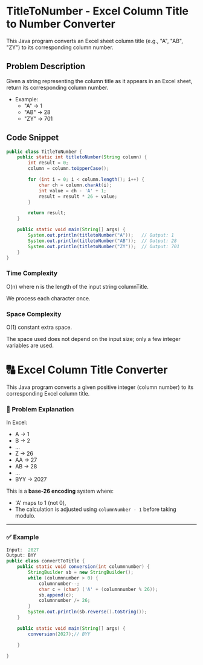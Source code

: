 # TitleToNumber - Excel Column Title to Number Converter

This Java program converts an Excel sheet column title (e.g., "A", "AB", "ZY") to its corresponding column number.

## Problem Description

Given a string representing the column title as it appears in an Excel sheet, return its corresponding column number.

- Example:  
  - "A" → 1  
  - "AB" → 28  
  - "ZY" → 701

## Code Snippet

```java
public class TitleToNumber {
    public static int titletoNumber(String column) {
        int result = 0;
        column = column.toUpperCase();

        for (int i = 0; i < column.length(); i++) {
            char ch = column.charAt(i);
            int value = ch - 'A' + 1;
            result = result * 26 + value;
        }

        return result;
    }

    public static void main(String[] args) {
        System.out.println(titletoNumber("A"));   // Output: 1
        System.out.println(titletoNumber("AB"));  // Output: 28
        System.out.println(titletoNumber("ZY"));  // Output: 701
    }
}
```

### Time Complexity
O(n) where n is the length of the input string columnTitle.

We process each character once.

### Space Complexity
O(1) constant extra space.

The space used does not depend on the input size; only a few integer variables are used.




# 🔠 Excel Column Title Converter

This Java program converts a given positive integer (column number) to its corresponding Excel column title.

### 🧠 Problem Explanation

In Excel:
- A → 1  
- B → 2  
- ...  
- Z → 26  
- AA → 27  
- AB → 28  
- ...  
- BYY → 2027

This is a **base-26 encoding** system where:
- 'A' maps to 1 (not 0),
- The calculation is adjusted using `columnNumber - 1` before taking modulo.

---

### ✅ Example

```java
Input:  2027  
Output: BYY
public class convertToTitle {
    public static void conversion(int columnnumber) {
        StringBuilder sb = new StringBuilder();
        while (columnnumber > 0) {
            columnnumber--;
            char c = (char) ('A' + (columnnumber % 26));
            sb.append(c);
            columnnumber /= 26;
        }
        System.out.println(sb.reverse().toString());
    }

    public static void main(String[] args) {
        conversion(2027);// BYY

    }

}
```